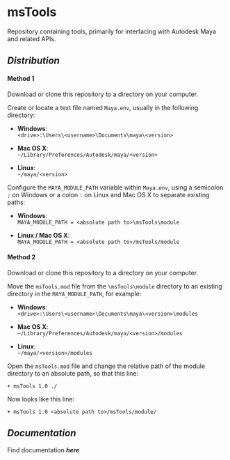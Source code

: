 # msTools

Repository containing tools, primarily for interfacing with Autodesk Maya and related APIs.

## _Distribution_

#### Method 1

Download or clone this repository to a directory on your computer.

Create or locate a text file named `Maya.env`, usually in the following directory:

* **Windows**:<br/>
`<drive>:\Users\<username>\Documents\maya\<version>`

* **Mac OS X**:<br/>
`~/Library/Preferences/Autodesk/maya/<version>`

* **Linux**:<br/>
`~/maya/<version>`

Configure the `MAYA_MODULE_PATH` variable within `Maya.env`, using a semicolon `;` on Windows or a colon `:` on Linux and Mac OS X to separate existing paths:

* **Windows**:<br/>
`MAYA_MODULE_PATH = <absolute path to>\msTools\module`

* **Linux / Mac OS X**:<br/>
`MAYA_MODULE_PATH = <absolute path to>/msTools/module`

#### Method 2

Download or clone this repository to a directory on your computer.

Move the `msTools.mod` file from the `\msTools\module` directory to an existing directory in the `MAYA_MODULE_PATH`, for example:

* **Windows**:<br/>
`<drive>:\Users\<username>\Documents\maya\<version>\modules`

* **Mac OS X**:<br/>
`~/Library/Preferences/Autodesk/maya/<version>/modules`

* **Linux**:<br/>
`~/maya/<version>/modules`

Open the `msTools.mod` file and change the relative path of the module directory to an absolute path, so that this line:

`+ msTools 1.0 ./`

Now looks like this line:

`+ msTools 1.0 <absolute path to>/msTools/module/`

## _Documentation_

Find documentation ***here***